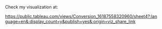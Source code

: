 Check my visualization at: 

https://public.tableau.com/views/Conversion_16187558320960/sheet4?:language=en&:display_count=y&publish=yes&:origin=viz_share_link
